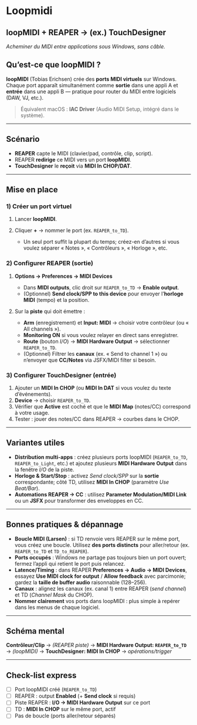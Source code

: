 # Loopmidi

## loopMIDI + REAPER → (ex.) TouchDesigner

*Acheminer du MIDI entre applications sous Windows, sans câble.*

## Qu’est-ce que loopMIDI ?

**loopMIDI** (Tobias Erichsen) crée des **ports MIDI virtuels** sur Windows. Chaque port apparaît simultanément comme **sortie** dans une appli A et **entrée** dans une appli B — pratique pour router du MIDI entre logiciels (DAW, VJ, etc.).

> Équivalent macOS : **IAC Driver** (Audio MIDI Setup, intégré dans le système).

---

## Scénario

* **REAPER** capte le MIDI (clavier/pad, contrôle, clip, script).
* REAPER **redirige** ce MIDI vers un port **loopMIDI**.
* **TouchDesigner** le **reçoit** via **MIDI In CHOP/DAT**.

---

## Mise en place 

### 1) Créer un port virtuel

1. Lancer **loopMIDI**.
2. Cliquer **+** → nommer le port (ex. `REAPER_to_TD`).

   * Un seul port suffit la plupart du temps; créez-en d’autres si vous voulez séparer « Notes », « Contrôleurs », « Horloge », etc.

### 2) Configurer REAPER (sortie)

1. **Options → Preferences → MIDI Devices**

   * Dans **MIDI outputs**, clic droit sur `REAPER_to_TD` → **Enable output**.
   * (Optionnel) **Send clock/SPP to this device** pour envoyer l’**horloge MIDI** (tempo) et la position.
2. Sur la **piste** qui doit émettre :

   * **Arm** (enregistrement) et **Input: MIDI** → choisir votre contrôleur (ou « All channels »).
   * **Monitoring ON** si vous voulez relayer en direct sans enregistrer.
   * **Route** (bouton *I/O*) → **MIDI Hardware Output** → sélectionner `REAPER_to_TD`.
   * (Optionnel) Filtrer les **canaux** (ex. « Send to channel 1 ») ou n’envoyer que **CC/Notes** via JSFX/MIDI filter si besoin.

### 3) Configurer TouchDesigner (entrée)

1. Ajouter un **MIDI In CHOP** (ou **MIDI In DAT** si vous voulez du texte d’événements).
2. **Device** → choisir `REAPER_to_TD`.
3. Vérifier que **Active** est coché et que le **MIDI Map** (notes/CC) correspond à votre usage.
4. Tester : jouer des notes/CC dans REAPER → courbes dans le CHOP.

---

## Variantes utiles

* **Distribution multi-apps** : créez plusieurs ports loopMIDI (`REAPER_to_TD`, `REAPER_to_Light`, etc.) et ajoutez plusieurs **MIDI Hardware Output** dans la fenêtre *I/O* de la piste.
* **Horloge & Start/Stop** : activez *Send clock/SPP* sur la **sortie** correspondante; côté TD, utilisez **MIDI In CHOP** (paramètre *Use Beat/Bar*).
* **Automations REAPER → CC** : utilisez **Parameter Modulation/MIDI Link** ou un **JSFX** pour transformer des enveloppes en CC.

---

## Bonnes pratiques & dépannage

* **Boucle MIDI (Larsen)** : si TD renvoie vers REAPER sur le même port, vous créez une boucle. Utilisez **des ports distincts** pour aller/retour (ex. `REAPER_to_TD` et `TD_to_REAPER`).
* **Ports occupés** : Windows ne partage pas toujours bien un port ouvert; fermez l’appli qui retient le port puis relancez.
* **Latence/Timing** : dans REAPER **Preferences → Audio → MIDI Devices**, essayez **Use MIDI clock for output** / **Allow feedback** avec parcimonie; gardez la **taille de buffer audio** raisonnable (128–256).
* **Canaux** : alignez les canaux (ex. canal 1) entre REAPER (*send channel*) et TD (*Channel Mask* du CHOP).
* **Nommer clairement** vos ports dans loopMIDI : plus simple à repérer dans les menus de chaque logiciel.

---

## Schéma mental

**Contrôleur/Clip** → *(REAPER piste)* → **MIDI Hardware Output: `REAPER_to_TD`** → *(loopMIDI)* → **TouchDesigner: MIDI In CHOP** → *opérations/trigger*

---

## Check-list express

* [ ] Port loopMIDI créé (`REAPER_to_TD`)
* [ ] REAPER : output **Enabled** (+ **Send clock** si requis)
* [ ] Piste REAPER : **I/O → MIDI Hardware Output** sur ce port
* [ ] TD : **MIDI In CHOP** sur le même port, actif
* [ ] Pas de boucle (ports aller/retour séparés)
